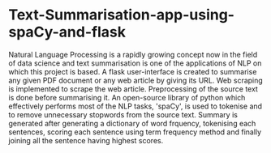 # Text-Summarisation-app-using-spaCy-and-flask
Natural Language Processing is a rapidly growing concept now in the field of data science and text summarisation is one of the applications of NLP on which this project is based. A flask user-interface is created to summarise any given PDF document or any web article by giving its URL. Web scraping is implemented to scrape the web article. Preprocessing of the source text is done before summarising it.
An open-source library of python which effectively performs most of the NLP tasks, 'spaCy', is used to tokenise and to remove unnecessary stopwords from the source text.
Summary is generated after generating a dictionary of word frquency, tokenising each sentences, scoring each sentence using term frequency method and finally joining all the sentence having highest scores.
